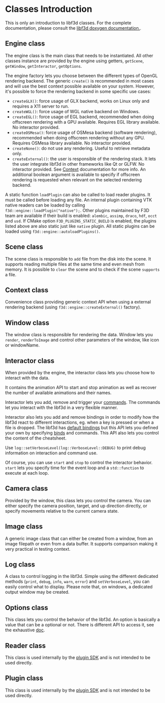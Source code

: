 # Classes Introduction

This is only an introduction to libf3d classes.
For the complete documentation, please consult the [libf3d doxygen documentation.](https://f3d.app/doc/libf3d/doxygen/).

## Engine class

The engine class is the main class that needs to be instantiated. All other classes instance are provided by the engine using getters, `getScene`, `getWindow`, `getInteractor`, `getOptions`.

The engine factory lets you choose between the different types of OpenGL rendering backend.
The generic `create()` is recommended in most cases and will use the best context possible available on your system.
However, it's possible to force the rendering backend in some specific use cases:

- `createGLX()`: force usage of GLX backend, works on Linux only and requires a X11 server to run.
- `createWGL()`: force usage of WGL native backend on Windows.
- `createEGL()`: force usage of EGL backend, recommended when doing offscreen rendering with a GPU available. Requires EGL library available. No interactor provided.
- `createOSMesa()`: force usage of OSMesa backend (software rendering), recommended when doing offscreen rendering without any GPU. Requires OSMesa library available. No interactor provided.
- `createNone()`: do not use any rendering. Useful to retrieve metadata only.
- `createExternal()`: the user is responsible of the rendering stack. It lets the user integrate libf3d in other frameworks like Qt or GLFW. No interactor provided. See [Context](#context-class) documentation for more info.
  An additional boolean argument is available to specify if offscreen rendering is requested when relevant on the selected rendering backend.

A static function `loadPlugin` can also be called to load reader plugins. It must be called before loading any file. An internal plugin containing VTK native readers can be loaded by calling `f3d::engine::loadPlugin("native");`. Other plugins maintained by F3D team are available if their build is enabled: `alembic`, `assimp`, `draco`, `hdf`, `occt` and `usd`.
If CMake option `F3D_PLUGINS_STATIC_BUILD` is enabled, the plugins listed above are also static just like `native` plugin.
All static plugins can be loaded using `f3d::engine::autoloadPlugins()`.

## Scene class

The scene class is responsible to `add` file from the disk into the scene. It supports reading multiple files at the same time and even mesh from memory.
It is possible to `clear` the scene and to check if the scene `supports` a file.

## Context class

Convenience class providing generic context API when using a external rendering backend (using `f3d::engine::createExternal()` factory).

## Window class

The window class is responsible for rendering the data.
Window lets you `render`, `renderToImage` and control other parameters of the window, like icon or windowName.

## Interactor class

When provided by the engine, the interactor class lets you choose how to interact with the data.

It contains the animation API to start and stop animation as well as recover the number of available animations and their names.

Interactor lets you add, remove and trigger your [commands](../user/COMMANDS.md).
The commands let you interact with the libf3d in a very flexible manner.

Interactor also lets you add and remove bindings in order to modify how
the libf3d react to different interactions, eg. when a key is pressed or when a file is dropped.
The libf3d has [default bindings](../user/INTERACTIONS.md) but this API lets you defined your own
by specifying [binds](../user/CONFIGURATION_FILE.md#bindings) and commands.
This API also lets you control the content of the cheatsheet.

Use `log::setVerboseLevel(log::VerboseLevel::DEBUG)` to print debug information on interaction and command use.

Of course, you can use `start` and `stop` to control the interactor behavior.
`start` lets you specify time for the event loop and a `std::function` to execute at each loop.

## Camera class

Provided by the window, this class lets you control the camera. You can either specify the camera position, target, and up direction directly, or specify movements relative to the current camera state.

## Image class

A generic image class that can either be created from a window, from an image filepath or even from a data buffer. It supports comparison making it very practical in testing context.

## Log class

A class to control logging in the libf3d. Simple using the different dedicated methods (`print`, `debug`, `info`, `warn`, `error`) and `setVerboseLevel`, you can easily control what to display. Please note that, on windows, a dedicated output window may be created.

## Options class

This class lets you control the behavior of the libf3d. An option is basically a value that can be a optional or not. There is different API to access it, see the exhaustive [doc](OPTIONS.md).

## Reader class

This class is used internally by the [plugin SDK](PLUGINS.md) and is not intended to be used directly.

## Plugin class

This class is used internally by the [plugin SDK](PLUGINS.md) and is not intended to be used directly.
